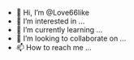 - 👋 Hi, I’m @Love66like
- 👀 I’m interested in ...
- 🌱 I’m currently learning ...
- 💞️ I’m looking to collaborate on ...
- 📫 How to reach me ...

<!---
Love66like/Love66like is a ✨ special ✨ repository because its `README.md` (this file) appears on your GitHub profile.
You can click the Preview link to take a look at your changes.
--->
